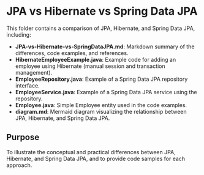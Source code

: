 # JPA vs Hibernate vs Spring Data JPA

This folder contains a comparison of JPA, Hibernate, and Spring Data JPA, including:

- **JPA-vs-Hibernate-vs-SpringDataJPA.md**: Markdown summary of the differences, code examples, and references.
- **HibernateEmployeeExample.java**: Example code for adding an employee using Hibernate (manual session and transaction management).
- **EmployeeRepository.java**: Example of a Spring Data JPA repository interface.
- **EmployeeService.java**: Example of a Spring Data JPA service using the repository.
- **Employee.java**: Simple Employee entity used in the code examples.
- **diagram.md**: Mermaid diagram visualizing the relationship between JPA, Hibernate, and Spring Data JPA.

## Purpose
To illustrate the conceptual and practical differences between JPA, Hibernate, and Spring Data JPA, and to provide code samples for each approach. 